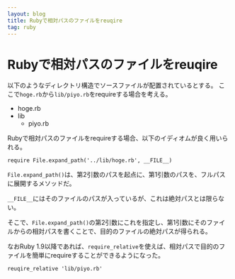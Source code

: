 ```yaml
---
layout: blog
title: Rubyで相対パスのファイルをreuqire
tag: ruby
---
```


# Rubyで相対パスのファイルをreuqire

以下のようなディレクトリ構造でソースファイルが配置されているとする。
ここで`hoge.rb`から`lib/piyo.rb`をrequireする場合を考える。

- hoge.rb
- lib
  - piyo.rb

Rubyで相対パスのファイルをrequireする場合、以下のイディオムが良く用いられる。

~~~~
require File.expand_path('../lib/hoge.rb', __FILE__)
~~~~

`File.expand_path()`は、第2引数のパスを起点に、第1引数のパスを、フルパスに展開するメソッドだ。

`__FILE__`にはそのファイルのパスが入っているが、これは絶対パスとは限らない。

そこで、`File.expand_path()`の第2引数にこれを指定し、第1引数にそのファイルからの相対パスを書くことで、目的のファイルの絶対パスが得られる。

なおRuby 1.9以降であれば、`require_relative`を使えば、相対パスで目的のファイルを簡単にrequireすることができるようになった。

~~~~
reuqire_relative 'lib/piyo.rb'
~~~~
